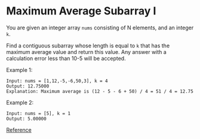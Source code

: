 # Maximum Average Subarray I

You are given an integer array `nums` consisting of N elements, and an integer `k`.

Find a contiguous subarray whose length is equal to `k` that has the maximum average value and return this value. Any answer with a calculation error less than 10-5 will be accepted.

Example 1:
```
Input: nums = [1,12,-5,-6,50,3], k = 4
Output: 12.75000
Explanation: Maximum average is (12 - 5 - 6 + 50) / 4 = 51 / 4 = 12.75
```

Example 2:
```
Input: nums = [5], k = 1
Output: 5.00000
```

[Reference](https://leetcode.com/problems/maximum-average-subarray-i/)
